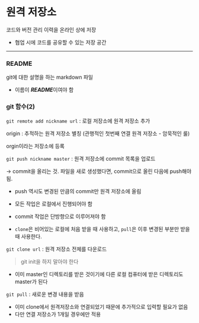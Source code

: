 # 원격 저장소
코드와 버전 관리 이력을 온라인 상에 저장
- 협업 시에 코드를 공유할 수 있는 저장 공간
- ---
### README
git에 대한 설명을 하는 markdown 파일
- 이름이 ***README***이여야 함

### git 함수(2)

`git remote add nickname url` : 로컬 저장소에 원격 저장소 추가

origin : 추적하는 원격 저장소 별칭 (관행적인 첫번째 연결 원격 저장소 - 암묵적인 룰)

orgin이라는 저장소에 등록

`git push nickname master` : 원격 저장소에 commit 목록을 업로드

-> commit을 올리는 것. 파일을 새로 생성했다면, commit으로 올린 다음에 push해야 됨.

- push 역시도 변경된 만큼의 commit만 원격 저장소에 올림
- 모든 작업은 로컬에서 진행되어야 함
- commit 작업은 단방향으로 이루어져야 함
  
- `clone`은 비어있는 로컬에 처음 받을 때 사용하고, `pull`은 이후 변경된 부분만 받을 때 사용한다.

`git clone url` : 원격 저장소 전체를 다운로드
> git init을 하지 말아야 한다

- 이미 master인 디렉토리를 받은 것이기에 다른 로컬 컴퓨터에 받은 디렉토리도 master가 된다

`git pull` : 새로운 변경 내용을 받음

- 이미 clone에서 원격저장소와 연결되었기 때문에 추가적으로 입력할 필요가 없음
- 다만 연결 저장소가 1개일 경우에만 적용